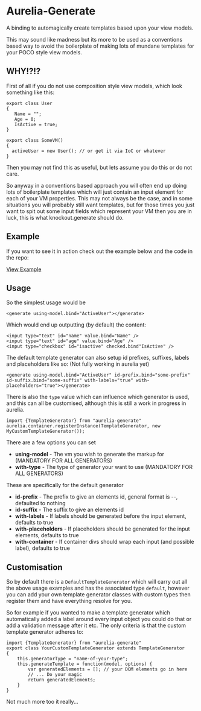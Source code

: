 # Aurelia-Generate

A binding to automagically create templates based upon your view models.

This may sound like madness but its more to be used as a conventions based way to avoid the boilerplate of making lots of mundane templates for your POCO style view models.

## WHY!?!?

First of all if you do not use composition style view models, which look something like this:

```
export class User
{
   Name = "";
   Age = 0;
   IsActive = true;
}

export class SomeVM()
{
  activeUser = new User(); // or get it via IoC or whatever
}

```

Then you may not find this as useful, but lets assume you do this or do not care.
 
So anyway in a conventions based approach you will often end up doing lots of boilerplate templates which will just 
contain an input element for each of your VM properties. This may not always be the case, and in some situations 
you will probably still want templates, but for those times you just want to spit out some input fields which represent 
your VM then you are in luck, this is what knockout.generate should do.

## Example

If you want to see it in action check out the example below and the code in the repo:

[View Example](https://rawgit.com/grofit/aurelia-generate/master/examples/index.html)

## Usage

So the simplest usage would be
```
<generate using-model.bind="ActiveUser"></generate>
```

Which would end up outputting (by default) the content:
```
<input type="text" id="name" value.bind="Name" />
<input type="text" id="age" value.bind="Age" />
<input type="checkbox" id="isactive" checked.bind"IsActive" />
```
The default template generator can also setup id prefixes, suffixes, labels and placeholders like so: (Not fully working in aurelia yet)

```
<generate using-model.bind="ActiveUser" id-prefix.bind="some-prefix" id-suffix.bind="some-suffix" with-labels="true" with-placeholders="true"></generate>
```
There is also the `type` value which can influence which generator is used, and this can all be customised, although this is still a work in progress in aurelia.

```
import {TemplateGenerator} from "aurelia-generate"
aurelia.container.registerInstance(TemplateGenerator, new MyCustomTemplateGenerator());
```

There are a few options you can set

* **using-model** - The vm you wish to generate the markup for (MANDATORY FOR ALL GENERATORS)
* **with-type** - The type of generator your want to use (MANDATORY FOR ALL GENERATORS)

These are specifically for the default generator

* **id-prefix** - The prefix to give an elements id, general format is <prefix>-<name-of-property-as-spinal-case>-<suffix>, defaulted to nothing
* **id-suffix** - The suffix to give an elements id
* **with-labels** - If labels should be generated before the input element, defaults to true
* **with-placeholders** - If placeholders should be generated for the input elements, defaults to true
* **with-container** - If container divs should wrap each input (and possible label), defaults to true

## Customisation

So by default there is a `DefaultTemplateGenerator` which will carry out all the above usage examples and has the associated 
type `default`, however you can add your own template generator classes with custom types then register them and have everything 
resolve for you.

So for example if you wanted to make a template generator which automatically added a label around every input object you could do that 
or add a validation message after it etc. The only criteria is that the custom template generator adheres to:

```
import {TemplateGenerator} from "aurelia-generate"
export class YourCustomTemplateGenerator extends TemplateGenerator
{
    this.generatorType = "name-of-your-type";
    this.generateTemplate = function(model, options) {
        var generatedElements = []; // your DOM elements go in here
        // ... Do your magic
        return generatedElements;
    }
}
```

Not much more too it really...